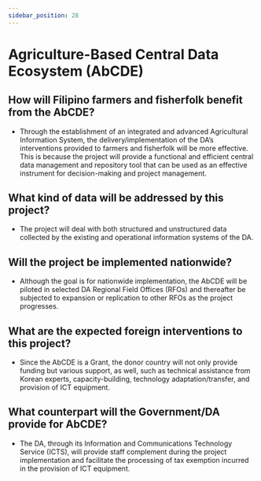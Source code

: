 ```yaml
---
sidebar_position: 28
---
```


# Agriculture-Based Central Data Ecosystem (AbCDE) 

## How will Filipino farmers and fisherfolk benefit from the AbCDE?

- Through the establishment of an integrated and advanced Agricultural Information System, the delivery/implementation of the DA’s interventions provided to farmers and fisherfolk will be more effective.  This is because the project will provide a functional and efficient central data management and repository tool that can be used as an effective instrument for decision-making and project management.

## What kind of data will be addressed by this project?

- The project will deal with both structured and unstructured data collected by the existing and operational information systems of the DA.

## Will the project be implemented nationwide?

- Although the goal is for nationwide implementation, the AbCDE will be piloted in selected DA Regional Field Offices (RFOs) and thereafter be subjected to expansion or replication to other RFOs as the project progresses.

## What are the expected foreign interventions to this project?

- Since the AbCDE is a Grant, the donor country will not only provide funding but various support, as well, such as technical assistance from Korean experts, capacity-building, technology adaptation/transfer, and provision of ICT equipment.

## What counterpart will the Government/DA provide for AbCDE?

- The DA, through its Information and Communications Technology Service (ICTS), will provide staff complement during the project implementation and facilitate the processing of tax exemption incurred in the provision of ICT equipment.
